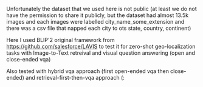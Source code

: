 Unfortunately the dataset that we used here is not public (at least we do not have the permission to share it publicly, but the dataset had almost 13.5k images and each images were labelled city_name_some_extension and there was a csv file that napped each city to ots state, country, continent)

Here I used BLIP'2 original framework from https://github.com/salesforce/LAVIS to test it for zero-shot geo-localization tasks with Image-to-Text retreival and visual question answering (open and close-ended vqa)

Also tested with hybrid vqa approach (first open-ended vqa then close-ended) and retrieval-first-then-vqa approach (:

